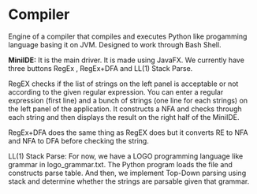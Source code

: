 # Compiler
Engine of a compiler that compiles and executes Python like progamming language basing it on JVM. Designed to work through Bash Shell.

**MiniIDE:** It is the main driver. It is made using JavaFX. We currently have three buttons RegEx , RegEx+DFA and LL(1) Stack Parse. 

RegEX checks if the list of strings on the left panel is acceptable or not according to the given regular expression. You can enter a regular expression (first line) and a bunch of strings (one line for each strings) on the left panel of the application. It constructs a NFA and checks through each string and then displays the result on the right half of the MiniIDE.

RegEx+DFA does the same thing as RegEX does but it converts RE to NFA and NFA to DFA before checking the string.

LL(1) Stack Parse: For now, we have a LOGO programming language like grammar in logo_grammar.txt. The Python program loads the file and constructs parse table. And then, we implement Top-Down parsing using stack and determine whether the strings are parsable given that grammar. 

